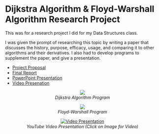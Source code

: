 # Dijkstra Algorithm & Floyd-Warshall Algorithm Research Project

This was for a research project I did for my Data Structures class.

I was given the prompt of researching this topic by writing a paper that discusses the history, purpose, efficacy, usage, and comparing it to other algorithms and their derivatives. I also had to develop programs to supplement the paper, and give a presentation.

- [Project Proposal](https://github.com/NathanAllerton/Dijkstra-Algorithm-and-Floyd-Warshall-Algorithm-Research-Project/blob/master/Nawal%20Ahmed%20-%20Project%20Proposal.pdf)
- [Final Report](https://github.com/NathanAllerton/Dijkstra-Algorithm-and-Floyd-Warshall-Algorithm-Research-Project/blob/master/Nawal%20Ahmed%20-%20Final%20Report.pdf)
- [PowerPoint Presentation](https://github.com/NawalJAhmed/Dijkstra-Algorithm-and-Floyd-Warshall-Algorithm-Research-Project/blob/master/Presentation.pdf)
- [Video Presenation](https://www.youtube.com/watch?v=xbQ0ewgNNKA)

<p align="center">
  <img src="https://user-images.githubusercontent.com/11577850/67625127-dd228f80-f807-11e9-8f55-a7a700ad333a.PNG">
  <br>
  <em> Dijkstra Algorithm Program </em>
</p>

<p align="center">
  <img src="https://user-images.githubusercontent.com/11577850/67625128-dd228f80-f807-11e9-99bb-6e6aa4375d2e.PNG">
  <br>
  <em> Floyd-Warshall Program </em>
</p>

<p align="center">
  <a href="https://www.youtube.com/watch?v=xbQ0ewgNNKA
  " target="_blank"><img src="http://i3.ytimg.com/vi/xbQ0ewgNNKA/hqdefault.jpg" 
  alt="Video Presentation"/></a>
  <br>
  <em>YouTube Video Presentation (Click on Image for Video) </em>
</p>
